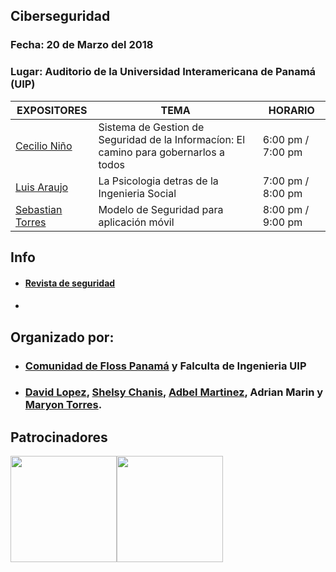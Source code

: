
## Ciberseguridad 

### Fecha:  20 de Marzo del 2018
### Lugar: Auditorio de la Universidad Interamericana de Panamá (UIP)

|        EXPOSITORES    |                                TEMA                                        | HORARIO  |
|-----------------------|----------------------------------------------------------------------------|----------|
| [Cecilio Niño](https://pa.linkedin.com/in/cecilio-niño-aa778a39)    | Sistema de Gestion de Seguridad de la Informacíon: El camino para gobernarlos a todos           | 6:00 pm / 7:00 pm  |
| [Luis Araujo](https://github.com/LuisAraujoL)     | La Psicologia detras de la Ingenieria Social |   7:00 pm / 8:00 pm               |
| [Sebastian Torres]()    | Modelo de Seguridad para aplicación móvil           | 8:00 pm / 9:00 pm                   |


## Info 
- #### [Revista de seguridad](www.allsecurity.org)
- #### [](/info/whatis.md)

## Organizado por:
- ### [Comunidad de Floss Panamá](https://floss-pa.net/) y Falculta de Ingenieria UIP
- ### [David Lopez](https://twitter.com/David25LO?lang=es), [Shelsy Chanis](https://twitter.com/shelsxacm), [Adbel Martinez](https://twitter.com/abdelgmartinezl), Adrian Marin y [Maryon Torres](https://twitter.com/maryitotr).

## Patrocinadores
<img src="https://www.uip.edu.pa/wp-content/uploads/2017/08/Logo-UIP-jpg.jpg" width="170"><img src="https://pbs.twimg.com/profile_images/852597051808522240/5iJqsWQL_400x400.jpg" width="170"> 
